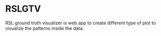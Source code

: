 # RSLGTV
RSL ground truth visualizer is web app to create different type of plot to visualize the patterns inside the data. 
